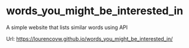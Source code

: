# words_you_might_be_interested_in
A simple website that lists similar words using API

Url: https://lourencovw.github.io/words_you_might_be_interested_in/
